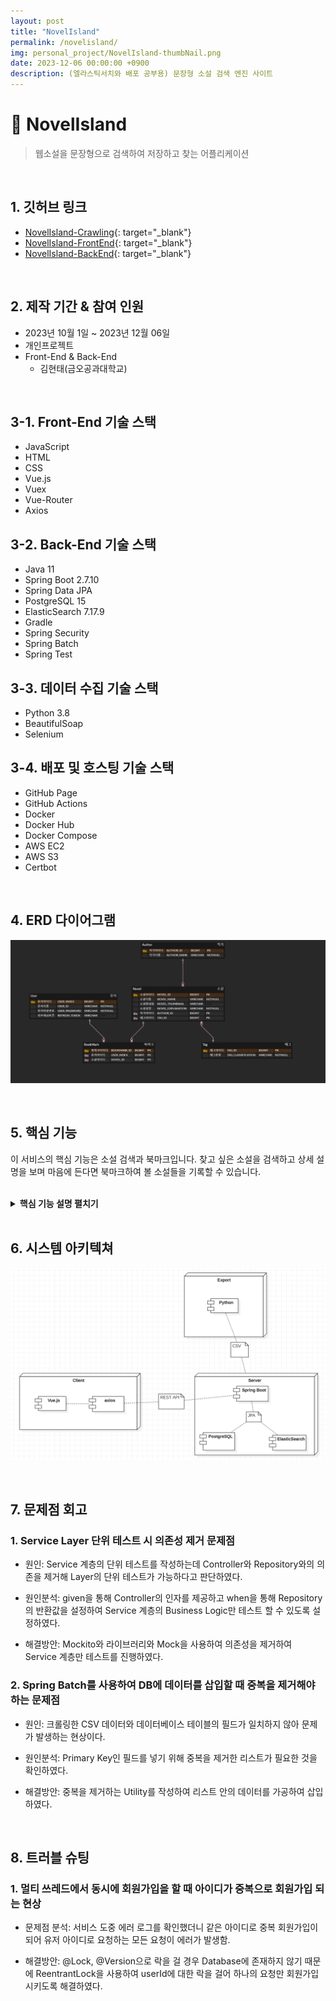 ```yaml
---
layout: post
title: "NovelIsland"
permalink: /novelisland/
img: personal_project/NovelIsland-thumbNail.png
date: 2023-12-06 00:00:00 +0900
description: (엘라스틱서치와 배포 공부용) 문장형 소설 검색 엔진 사이트
---
```


# :pushpin: NovelIsland
> 웹소설을 문장형으로 검색하여 저장하고 찾는 어플리케이션

<br>

## 1. 깃허브 링크
- [NovelIsland-Crawling](https://github.com/kimgusxo/NovelIsland-Crawling){: target="_blank"}
- [NovelIsland-FrontEnd](https://github.com/kimgusxo/NovelIsland-FrontEnd){: target="_blank"}
- [NovelIsland-BackEnd](https://github.com/kimgusxo/NovelIsland-BackEnd){: target="_blank"}

<br>

## 2. 제작 기간 & 참여 인원
- 2023년 10월 1일 ~ 2023년 12월 06일
- 개인프로젝트
- Front-End & Back-End
  - 김현태(금오공과대학교)

<br>

## 3-1. Front-End 기술 스택
- JavaScript
- HTML
- CSS
- Vue.js
- Vuex
- Vue-Router
- Axios

## 3-2. Back-End 기술 스택
- Java 11
- Spring Boot 2.7.10
- Spring Data JPA
- PostgreSQL 15
- ElasticSearch 7.17.9
- Gradle
- Spring Security
- Spring Batch
- Spring Test

## 3-3. 데이터 수집 기술 스택
- Python 3.8
- BeautifulSoap
- Selenium

## 3-4. 배포 및 호스팅 기술 스택
- GitHub Page
- GitHub Actions
- Docker
- Docker Hub
- Docker Compose
- AWS EC2
- AWS S3
- Certbot

<br>

## 4. ERD 다이어그램
![ERD Diagram](../assets/img/personal_project/NovelIsland-ERDDiagram.png)

<br>

## 5. 핵심 기능
이 서비스의 핵심 기능은 소설 검색과 북마크입니다.
찾고 싶은 소설을 검색하고 상세 설명을 보며 마음에 든다면 북마크하여 볼 소설들을 기록할 수 있습니다.

<br>

<details>
<summary><b>핵심 기능 설명 펼치기</b></summary>
<div markdown="1">

### 5-1. 소설 검색
<details>

<summary>
  <b>소설 검색 보기</b>
</summary>
		
<div markdown="1">

![NovelSearch](../assets/img/personal_project/NovelIsland-NovelSearch.png)
- 키워드와 관련된 소설 리스트를 보여줍니다.

</div>
</details>

### 5-2. 작가 검색
<details>

<summary>
  <b>작가 검색 보기</b>
</summary>

<div markdown="1">

![AuthorSearch](../assets/img/personal_project/NovelIsland-AuthorSearch.png)
- 키워드와 관련된 작가 리스트를 보여줍니다.

</div>
</details>

### 5-3. 장르 검색
<details>

<summary>
  <b>장르 검색 보기</b>
</summary>

<div markdown="1">

![GenreSearch](../assets/img/personal_project/NovelIsland-GenreSearch.png)
- 선택한 장르의 소설 리스트를 보여줍니다.

</div>
</details>

### 5-4. 북마크 관리
<details>

<summary>
  <b>북마크 관리 보기</b>
</summary>

<div markdown="1">

![Bookmark1](../assets/img/personal_project/NovelIsland-Bookmark1.png)
![Bookmark2](../assets/img/personal_project/NovelIsland-Bookmark2.png)
- 북마크 등록한 소설 리스트를 보여줍니다.

</div>
</details>

### 5-5. 북마크 등록
<details>

<summary>
  <b>북마크 등록 보기</b>
</summary>

<div markdown="1">

![BookmarkRegistration1](../assets/img/personal_project/NovelIsland-BookmarkRegistration1.png)
![BookmarkRegistration1](../assets/img/personal_project/NovelIsland-BookmarkRegistration2.png)
- 빈 하트 아이콘을 눌러 북마크를 등록할 수 있습니다.

</div>
</details>

### 5-6. 북마크 해제
<details>

<summary>
  <b>북마크 해제 펼치기</b>
</summary>

<div markdown="1">

![BookmarkClear1](../assets/img/personal_project/NovelIsland-BookmarkClear1.png)
![BookmarkClear2](../assets/img/personal_project/NovelIsland-BookmarkClear2.png)
- 빨간 하트 아이콘을 눌러 등록한 북마크를 해제할 수 있습니다.

</div>
</details>

### 5-7. 문장형 소설 검색
<details>

<summary>
  <b>문장형 소설 검색 보기</b>
</summary>

<div markdown="1">

![SentenceSearch1](../assets/img/personal_project/NovelIsland-SentenceSearch1.png)
![SentenceSearch2](../assets/img/personal_project/NovelIsland-SentenceSearch2.png)
- 문장형으로 소설을 검색하여 가장 비슷한 소설 리스트를 보여줍니다.

</div>
</details>

### 5-8. 소설 상세정보
<details>

<summary>
  <b>소설 상세정보 보기</b>
</summary>

<div markdown="1">

![NovelDescription](../assets/img/personal_project/NovelIsland-NovelDescription.png)
- 소설의 상세 정보를 보여줍니다.

</div>
</details>

</div>
</details>

<br>

## 6. 시스템 아키텍쳐
![BatchDiagram](../assets/img/personal_project/NovelIsland-BatchDiagram.png)

<br>

## 7. 문제점 회고
### 1. Service Layer 단위 테스트 시 의존성 제거 문제점
- 원인: Service 계층의 단위 테스트를 작성하는데 Controller와 Repository와의 의존을 제거해 Layer의 단위 테스트가 가능하다고 판단하였다.

- 원인분석: given을 통해 Controller의 인자를 제공하고 when을 통해 Repository의 반환값을 설정하여 Service 계층의 Business Logic만 테스트 할 수 있도록 설정하였다.

- 해결방안: Mockito와 라이브러리와 Mock을 사용하여 의존성을 제거하여 Service 계층만 테스트를 진행하였다.

### 2. Spring Batch를 사용하여 DB에 데이터를 삽입할 때 중복을 제거해야 하는 문제점
- 원인: 크롤링한 CSV 데이터와 데이터베이스 테이블의 필드가 일치하지 않아 문제가 발생하는 현상이다.

- 원인분석: Primary Key인 필드를 넣기 위해 중복을 제거한 리스트가 필요한 것을 확인하였다.

- 해결방안: 중복을 제거하는 Utility를 작성하여 리스트 안의 데이터를 가공하여 삽입하였다.

<br>

## 8. 트러블 슈팅
### 1. 멀티 쓰레드에서 동시에 회원가입을 할 때 아이디가 중복으로 회원가입 되는 현상
- 문제점 분석: 서비스 도중 에러 로그를 확인했더니 같은 아이디로 중복 회원가입이 되어 유저 아이디로 요청하는 모든 요청이 에러가 발생함.

- 해결방안:  @Lock, @Version으로 락을 걸 경우 Database에 존재하지 않기 때문에 ReentrantLock을 사용하여 userId에 대한 락을 걸어 하나의 요청만 회원가입 시키도록 해결하였다.